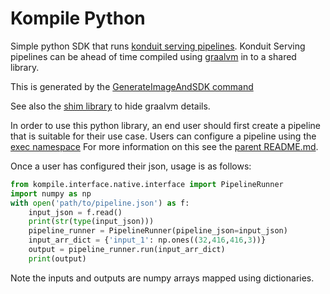 # Kompile Python

Simple python SDK that runs [konduit serving pipelines](https://github.com/KonduitAI/konduit-serving/).
Konduit Serving pipelines can be ahead of time compiled using
[graalvm](https://www.graalvm.org/) in to a shared library.

This is generated by the [GenerateImageAndSDK command](../docs/kompile-build-generate-image-and-sdk.html)

See also the [shim library](../kompile-c-library) to hide graalvm details.

In order to use this python library, an end user
should first create a pipeline that is suitable for their use case.
Users can configure a pipeline using the [exec namespace](../docs/kompile-exec.html)
For more information on this see the [parent README.md](../README.md).


Once a user has configured their json, usage is as follows:

```python
from kompile.interface.native.interface import PipelineRunner
import numpy as np
with open('path/to/pipeline.json') as f:
    input_json = f.read()
    print(str(type(input_json)))
    pipeline_runner = PipelineRunner(pipeline_json=input_json)
    input_arr_dict = {'input_1': np.ones((32,416,416,3))}
    output = pipeline_runner.run(input_arr_dict)
    print(output)
```

Note the inputs and outputs are numpy arrays mapped using dictionaries.
